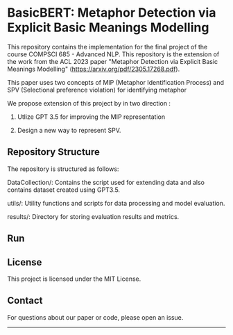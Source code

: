 # BasicBERT: Metaphor Detection via Explicit Basic Meanings Modelling

This repository contains the implementation for the final project of the course COMPSCI 685 - Advanced NLP. This repository is the extension of the work from the ACL 2023 paper "Metaphor Detection via Explicit Basic Meanings Modelling" (https://arxiv.org/pdf/2305.17268.pdf). 

This paper uses two concepts of MIP (Metaphor Identification Process) and SPV (Selectional preference violation) for identifying metaphor 

We propose extension of this project by in two direction : 

1. Utlize GPT 3.5 for improving the MIP representation 

2. Design a new way to represent SPV. 


## Repository Structure
The repository is structured as follows:

DataCollection/: Contains the script used for extending data and also contains dataset created using GPT3.5.

utils/: Utility functions and scripts for data processing and model evaluation.

results/: Directory for storing evaluation results and metrics.


## Run


## License

This project is licensed under the MIT License.

## Contact

For questions about our paper or code, please open an issue.

-----
